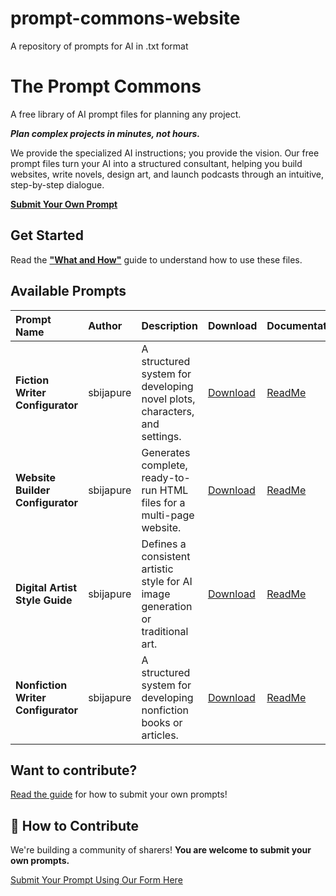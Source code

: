 # prompt-commons-website
A repository of prompts for AI in .txt format

# The Prompt Commons

A free library of AI prompt files for planning any project.

***Plan complex projects in minutes, not hours.***

We provide the specialized AI instructions; you provide the vision. Our free prompt files turn your AI into a structured consultant, helping you build websites, write novels, design art, and launch podcasts through an intuitive, step-by-step dialogue.

[**Submit Your Own Prompt**](/prompt-commons-website/contribute/)

## Get Started
Read the **["What and How"](https://drive.google.com/file/d/17IwJMlsZlz7TaTiXdC4L8Z1ctPDWFhu1/view?usp=sharing)** guide to understand how to use these files.

## Available Prompts

| Prompt Name | Author | Description | Download | Documentation |
| :---------- | :----- | :---------- | :------- | :------------ |
| **Fiction Writer Configurator** | sbijapure | A structured system for developing novel plots, characters, and settings. | [Download](https://drive.google.com/uc?export=download&id=1_lZ_Q-3TGS4aC192x50D1YwUmNu31LCN) | [ReadMe](https://drive.google.com/file/d/1nPANbPpVTiDoD4_AIz9pHA2b-mK6VPWk/view?usp=sharing) |
| **Website Builder Configurator** | sbijapure | Generates complete, ready-to-run HTML files for a multi-page website. | [Download](https://drive.google.com/uc?export=download&id=1wSkAj20iDUDu51omzp4kjJDH-vwFWxoG) | [ReadMe](https://drive.google.com/file/d/1LVWhoBoGvF712kMVPOvnf5PuiG24zOf1/view?usp=sharing) |
| **Digital Artist Style Guide** | sbijapure | Defines a consistent artistic style for AI image generation or traditional art. | [Download](https://drive.google.com/uc?export=download&id=1vBvGXyfPVt4BRThzsPbpHNV7ge0wUXnb) | [ReadMe](https://drive.google.com/file/d/1X8GYX0U_yijOTvL2ngkaJaVp0I8S8KYR/view?usp=sharing) |
| **Nonfiction Writer Configurator** | sbijapure | A structured system for developing nonfiction books or articles. | [Download](https://drive.google.com/uc?export=download&id=1LjchachVRDE2qifJo--zo90qsT19Ok14) | [ReadMe](https://drive.google.com/file/d/1zahb01Qp1yTgaKf3ImE1ciy3GvSH_wy5/view?usp=sharing) |
   

## Want to contribute?
[Read the guide](https://drive.google.com/file/d/17IwJMlsZlz7TaTiXdC4L8Z1ctPDWFhu1/view?usp=sharing) for how to submit your own prompts!

## 🤝 How to Contribute

We're building a community of sharers! **You are welcome to submit your own prompts.**

[Submit Your Prompt Using Our Form Here](https://sbijapure.github.io/prompt-commons-website/contribute/)

